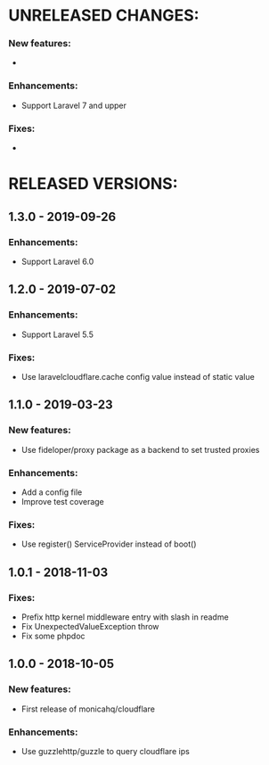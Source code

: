# UNRELEASED CHANGES:

### New features:
*

### Enhancements:
* Support Laravel 7 and upper

### Fixes:
*

# RELEASED VERSIONS:

## 1.3.0 - 2019-09-26
 ### Enhancements:
  * Support Laravel 6.0

## 1.2.0 - 2019-07-02
 ### Enhancements:
  * Support Laravel 5.5

 ### Fixes:
  * Use laravelcloudflare.cache config value instead of static value


## 1.1.0 - 2019-03-23
 ### New features:
  * Use fideloper/proxy package as a backend to set trusted proxies

 ### Enhancements:
  * Add a config file
  * Improve test coverage

 ### Fixes:
  * Use register() ServiceProvider instead of boot()


## 1.0.1 - 2018-11-03
 ### Fixes:
  * Prefix http kernel middleware entry with slash in readme
  * Fix UnexpectedValueException throw
  * Fix some phpdoc


## 1.0.0 - 2018-10-05
 ### New features:
  * First release of monicahq/cloudflare

 ### Enhancements:
  * Use guzzlehttp/guzzle to query cloudflare ips

